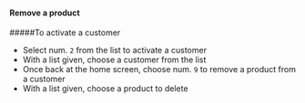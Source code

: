 
#### Remove a product

#####To activate a customer
- Select num. `2` from the list to activate a customer
- With a list given, choose a customer from the list
- Once back at the home screen, choose num. `9` to remove a product from a customer
- With a list given, choose a product to delete